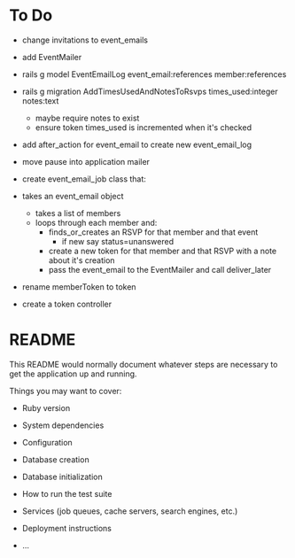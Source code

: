 # To Do
- change invitations to event_emails
- add EventMailer
- rails g model EventEmailLog event_email:references member:references
- rails g migration AddTimesUsedAndNotesToRsvps times_used:integer notes:text
  - maybe require notes to exist
  - ensure token times_used is incremented when it's checked
- add after_action for event_email to create new event_email_log
- move pause into application mailer
- create event_email_job class that:
- takes an event_email object
  - takes a list of members
  - loops through each member and:
    - finds_or_creates an RSVP for that member and that event
      - if new say status=unanswered
    - create a new token for that member and that RSVP with a note about it's creation
    - pass the event_email to the EventMailer and call deliver_later


- rename memberToken to token
- create a token controller



# README

This README would normally document whatever steps are necessary to get the
application up and running.

Things you may want to cover:

* Ruby version

* System dependencies

* Configuration

* Database creation

* Database initialization

* How to run the test suite

* Services (job queues, cache servers, search engines, etc.)

* Deployment instructions

* ...
